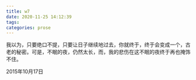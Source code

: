 ```yaml
---
title: w7
date: 2020-11-25 14:12:39
tags:
categories: prose
---
```

我以为，只要绝口不提，只要让日子继续地过去，你就终于，终于会变成一个，古老的秘密。可是，不眠的夜，仍然太长，而，我的悲伤在这不眠的夜终于再也掩饰不住。

2015年10月17日
